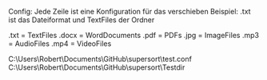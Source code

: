 Config:
Jede Zeile ist eine Konfiguration für das verschieben
Beispiel: .txt ist das Dateiformat und TextFiles der Ordner

.txt = TextFiles
.docx = WordDocuments
.pdf = PDFs
.jpg = ImageFiles
.mp3 = AudioFiles
.mp4 = VideoFiles

C:\Users\Robert\Documents\GitHub\supersort\test.conf
C:\Users\Robert\Documents\GitHub\supersort\Testdir
